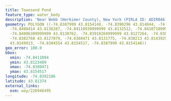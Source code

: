 ```yaml
---
title: Townsend Pond
feature_type: water_body
description: 'Near Webb (Herkimer County), New York (PIRLA ID: ADIR046)'
geometry: POLYGON ((-74.8387999 43.8154148, -74.8390296 43.814844, -74.8401396 43.8140982,
  -74.8408414 43.8136287, -74.84110939999999 43.8132512, -74.84107109999999 43.8129749,
  -74.84006309999999 43.8130762, -74.83918269999999 43.8127264, -74.8388254 43.8123489,
  -74.8382768 43.8127079, -74.8380471 43.8131775, -74.838213 43.8143929, -74.8382512
  43.8149913, -74.8384554 43.8154517, -74.8387999 43.8154148))
geo_error: 100.0
bbox:
  xmin: -74.8411094
  ymin: 43.8123489
  xmax: -74.8380471
  ymax: 43.8154517
longitude: -74.8392186
latitude: 43.81374
external_links:
  osm: way/226946495
---
```

